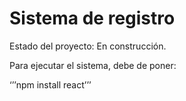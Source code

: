 <h1>Sistema de registro</h1> 

Estado del proyecto: En construcción.

Para ejecutar el sistema, debe de poner:

‘’’npm install react’’’
